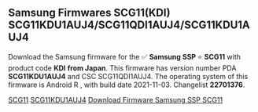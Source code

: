<h2>Samsung Firmwares SCG11(KDI) SCG11KDU1AUJ4/SCG11QDI1AUJ4/SCG11KDU1AUJ4</h2>
Download the Samsung firmware for the ✅ <strong>Samsung SSP </strong> ⭐ <strong>SCG11</strong> with product code <strong>KDI</strong> <strong> from Japan</strong>. This firmware has version number PDA <strong>SCG11KDU1AUJ4</strong> and CSC SCG11QDI1AUJ4. The operating system of this firmware is Android R , with build date 2021-11-03. Changelist <strong>22701376</strong>.


[SCG11](https://samfirm.shop/samsung/model/SCG11)
[SCG11KDU1AUJ4](https://samfirm.shop/samsung/pda/SCG11KDU1AUJ4)
[Download Firmware Samsung SSP SCG11](https://samfirm.shop/samsung/firmware/475521)
